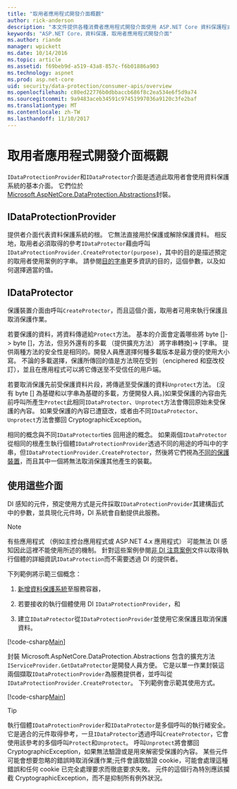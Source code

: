 ```yaml
---
title: "取用者應用程式開發介面概觀"
author: rick-anderson
description: "本文件提供各種消費者應用程式開發介面使用 ASP.NET Core 資料保護程式庫內的簡短概觀。"
keywords: "ASP.NET Core，資料保護，取用者應用程式開發介面"
ms.author: riande
manager: wpickett
ms.date: 10/14/2016
ms.topic: article
ms.assetid: f69beb9d-a519-43a8-857c-f6b01886a903
ms.technology: aspnet
ms.prod: asp.net-core
uid: security/data-protection/consumer-apis/overview
ms.openlocfilehash: c80ed22776b0dbbaccb686f8c2ea534e6f5d9a74
ms.sourcegitcommit: 9a9483aceb34591c97451997036a9120c3fe2baf
ms.translationtype: MT
ms.contentlocale: zh-TW
ms.lasthandoff: 11/10/2017
---
```

# <a name="consumer-apis-overview"></a>取用者應用程式開發介面概觀

`IDataProtectionProvider`和`IDataProtector`介面是透過此取用者會使用資料保護系統的基本介面。 它們位於[Microsoft.AspNetCore.DataProtection.Abstractions](https://www.nuget.org/packages/Microsoft.AspNetCore.DataProtection.Abstractions/)封裝。

## <a name="idataprotectionprovider"></a>IDataProtectionProvider

提供者介面代表資料保護系統的根。 它無法直接用於保護或解除保護資料。 相反地，取用者必須取得的參考`IDataProtector`藉由呼叫`IDataProtectionProvider.CreateProtector(purpose)`，其中的目的是描述預定的取用者使用案例的字串。 請參閱[目的字串](purpose-strings.md)更多資訊的目的，這個參數，以及如何選擇適當的值。

## <a name="idataprotector"></a>IDataProtector

保護裝置介面由呼叫`CreateProtector`，而且這個介面，取用者可用來執行保護且取消保護作業。

若要保護的資料，將資料傳遞給`Protect`方法。 基本的介面會定義哪些將 byte []-> byte []，方法，但另外還有的多載 （提供擴充方法） 將字串轉換]-> [字串。 提供兩種方法的安全性是相同的。開發人員應選擇何種多載版本是最方便的使用大小寫。 不論的多載選擇，保護所傳回的值是方法現在受到 （enciphered 和竄改校訂），並且在應用程式可以將它傳送至不受信任的用戶端。

若要取消保護先前受保護資料片段，將傳遞至受保護的資料`Unprotect`方法。 (沒有 byte [] 為基礎和以字串為基礎的多載，方便開發人員。)如果受保護的內容由先前呼叫所產生`Protect`此相同`IDataProtector`、`Unprotect`方法會傳回原始未受保護的內容。 如果受保護的內容已遭竄改，或者由不同`IDataProtector`、`Unprotect`方法會擲回 CryptographicException。

相同的概念與不同`IDataProtector`ties 回用途的概念。 如果兩個`IDataProtector`從相同的根產生執行個體`IDataProtectionProvider`透過不同的用途的呼叫中的字串，但`IDataProtectionProvider.CreateProtector`，然後將它們視為[不同的保護裝置](purpose-strings.md)，而且其中一個將無法取消保護其他產生的裝載。

## <a name="consuming-these-interfaces"></a>使用這些介面

DI 感知的元件，預定使用方式是元件採取`IDataProtectionProvider`其建構函式中的參數，並具現化元件時，DI 系統會自動提供此服務。

> [!NOTE]
> 有些應用程式 （例如主控台應用程式或 ASP.NET 4.x 應用程式） 可能無法 DI 感知因此這裡不能使用所述的機制。 針對這些案例參閱[非 DI 注意案例](../configuration/non-di-scenarios.md)文件以取得執行個體的詳細資訊`IDataProtection`而不需要透過 DI 的提供者。

下列範例將示範三個概念：

1. [新增資料保護系統](../configuration/overview.md)至服務容器，

2. 若要接收的執行個體使用 DI `IDataProtectionProvider`，和

3. 建立`IDataProtector`從`IDataProtectionProvider`並使用它來保護且取消保護資料。

[!code-csharp[Main](../using-data-protection/samples/protectunprotect.cs?highlight=26,34,35,36,37,38,39,40)]

封裝 Microsoft.AspNetCore.DataProtection.Abstractions 包含的擴充方法`IServiceProvider.GetDataProtector`是開發人員方便。 它是以單一作業封裝這兩個擷取`IDataProtectionProvider`為服務提供者，並呼叫從`IDataProtectionProvider.CreateProtector`。 下列範例會示範其使用方式。

[!code-csharp[Main](./overview/samples/getdataprotector.cs?highlight=15)]

>[!TIP]
> 執行個體`IDataProtectionProvider`和`IDataProtector`是多個呼叫的執行緒安全。 它是適合的元件取得參考，一旦`IDataProtector`透過呼叫`CreateProtector`，它會使用該參考的多個呼叫`Protect`和`Unprotect`。 呼叫`Unprotect`將會擲回 CryptographicException，如果無法驗證或是用來解密受保護的內容。 某些元件可能會想要忽略的錯誤時取消保護作業;元件會讀取驗證 cookie，可能會處理這種錯誤和任何 cookie 已完全處理要求而徹底要求失敗。 元件的這個行為特別應該攔截 CryptographicException，而不是抑制所有例外狀況。
